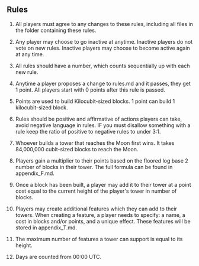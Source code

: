 ## Rules

1. All players must agree to any changes to these rules, including all files in the folder containing these rules.

2. Any player may choose to go inactive at anytime. Inactive players do not vote on new rules. Inactive players may choose to become active again at any time. 

3. All rules should have a number, which counts sequentially up with each new rule.

4. Anytime a player proposes a change to rules.md and it passes, they get 1 point. All players start with 0 points after this rule is passed.

5. Points are used to build Kilocubit-sized blocks. 1 point can build 1 kilocubit-sized block.

6. Rules should be positive and affirmative of actions players can take, avoid negative language in rules. IF you must disallow something with a rule keep the ratio of positive to negative rules to under 3:1. 

7. Whoever builds a tower that reaches the Moon first wins. It takes 84,000,000 cubit-sized blocks to reach the Moon.

8. Players gain a multiplier to their points based on the floored log base 2 number of blocks in their tower. The full formula can be found in appendix_F.md. 

9. Once a block has been built, a player may add it to their tower at a point cost equal to the current height of the player's tower in number of blocks.

10. Players may create additional features which they can add to their towers. When creating a feature, a player needs to specify: a name, a cost in blocks and/or points, and a unique effect. These features will be stored in appendix_T.md.

11. The maximum number of features a tower can support is equal to its height.

13. Days are counted from 00:00 UTC.
